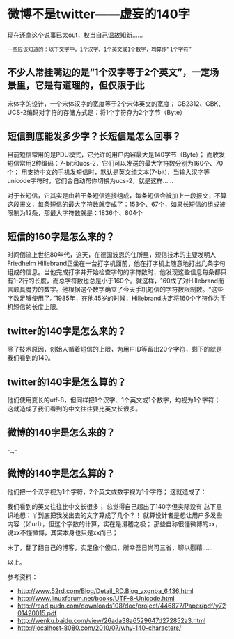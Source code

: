 # 微博不是twitter——虚妄的140字

现在还拿这个说事已太out，权当自己温故知新……

`一些应该知道的：以下文字中，1个汉字、1个英文或1个数字，均算作“1个字符”`

## 不少人常挂嘴边的是“1个汉字等于2个英文”，一定场景里，它是有道理的，但仅限于此

宋体字的设计，一个宋体汉字的宽度等于2个宋体英文的宽度；
GB2312、GBK、UCS-2编码对字符的存储方式是：将1个字符存为2个字节（Byte）

## 短信到底能发多少字？长短信是怎么回事？

目前短信常用的是PDU模式，它允许的用户内容最大是140字节（Byte）；
而收发短信常用2种编码：7-bit和ucs-2，它们可以发送的最大字符数分别为160个、70个；
用支持中文的手机发短信时，默认是英文纯文本(7-bit)，当输入汉字等unicode字符时，它们会自动帮你切换为ucs-2，就是这样……

对于长短信，它其实是由若干条短信连接组成，每条短信会被加上一段报文，不算这段报文，每条短信的最大字符数就变成了：153个、67个，如果长短信的组成被限制为12条，那最大字符数就是：1836个、804个

## 短信的160字是怎么来的？

时间倒流上世纪80年代，这天，在德国波恩的住所里，短信技术的主要发明人Friedhelm Hillebrand正坐在一台打字机面前，他在打字机上随意地打出几条字句组成的信息。当他完成打字并开始检查字句的字符数时，他发现这些信息每条都只 有1-2行的长度，而总字符数也总是小于160个。就这样，160成了对Hillebrand而言颇具魔力的数字。他根据这个数字确立了今天手机短信的字符数限制数。“这些字数足够使用了。”1985年，在他45岁的时候，Hillebrand决定将160个字符作为手机短信的长度上限。

## twitter的140字是怎么来的？

除了技术原因，创始人循着短信的上限，为用户ID等留出20个字符，剩下的就是我们看到的140。

## twitter的140字是怎么算的？

他们使用变长的utf-8，但同样把1个汉字、1个英文或1个数字，均视为1个字符；
这就造成了我们看到的中文往往要比英文长很多。

## 微博的140字是怎么来的？

-_,-

## 微博的140字是怎么算的？

他们把一个汉字视为1个字符，2个英文或数字视为1个字符；
这就造成了：

我们看到的英文往往比中文长很多；
总觉得自己超出了140字但实际没有
总下意识地想：丫到底把我发出去的文字算成了几个？！
就算设计者是想让用户多发些内容（如url），但这个字数的计算，实在是滑稽之极；
那些自称很懂微博的xx，说xx不懂微博，其实本身也只是xx而已；

末了，翻了翻自己的博客，实足像个傻瓜，所幸吾日尚可三省，聊以慰藉……

以上。

参考资料：
* http://www.52rd.com/Blog/Detail_RD.Blog_yxgnba_6436.html
* http://www.linuxforum.net/books/UTF-8-Unicode.html
* http://read.pudn.com/downloads108/doc/project/446877/Paper/pdf/y7201420015.pdf
* http://wenku.baidu.com/view/26ada38a6529647d272852a3.html
* http://localhost-8080.com/2010/07/why-140-characters/
